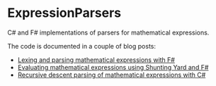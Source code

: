 # ExpressionParsers

C# and F# implementations of parsers for mathematical expressions.

The code is documented in a couple of blog posts:

* [Lexing and parsing mathematical expressions with F#](http://bugfree.dk/blog/2015/08/05/lexing-and-parsing-mathematical-expressions-with-fsharp)
* [Evaluating mathematical expressions using Shunting Yard and F#](http://bugfree.dk/blog/2015/08/14/evaluating-mathematical-expressions-with-shunting-yard-and-fsharp)
* [Recursive descent parsing of mathematical expressions with C#](http://bugfree.dk/blog/2018/12/23/recursive-descent-parsing-of-mathematical-expressions-with-csharp)

